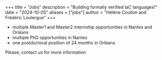 +++
title = "Jobs"
description = "Building formally verified IaC languages!"
date = "2024-10-05"
aliases = ["jobs"]
author = "Hélène Coullon and Frédéric Loulergue"
+++

- multiple Master1 and Master2 internship opportunities in Nantes and Orléans
- multiple PhD opportunities in Nantes
- one postdoctoral position of 24 months in Orléans

Please, contact us for more information